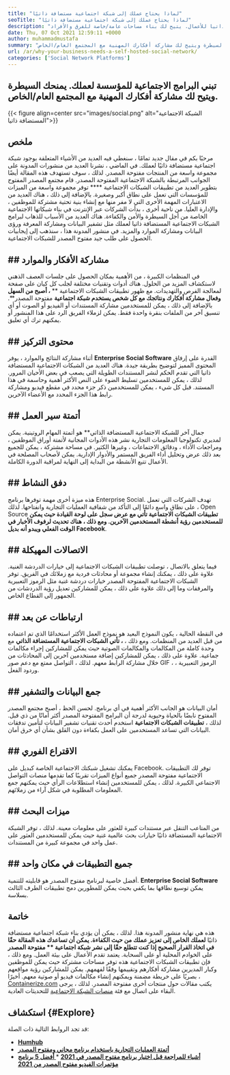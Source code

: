 ```yaml
---
title: "لماذا يحتاج عملك إلى شبكة اجتماعية مستضافة ذاتيًا" 
seoTitle: "لماذا يحتاج عملك إلى شبكة اجتماعية مستضافة ذاتيًا" 
description: "اتبع هذا المقال للتعرف على فوائد الشبكة الاجتماعية المستضافة ذاتيا للأعمال. يتيح لك بناء مساحات عامة/خاصة للفرق والأفراد." 
date: Thu, 07 Oct 2021 12:59:11 +0000
author: muhammadmustafa
summary: "اعتماد البرامج الاجتماعية للمؤسسة لعملك. يمنحك السيطرة ويتيح لك مشاركة أفكارك المهنية مع المجتمع العام/الخاص." 
url: /ar/why-your-business-needs-a-self-hosted-social-network/
categories: ['Social Network Platforms']
---
```


## تبني البرامج الاجتماعية للمؤسسة لعملك. يمنحك السيطرة ويتيح لك مشاركة أفكارك المهنية مع المجتمع العام/الخاص.

{{< figure align=center src="images/social.png" alt="الشبكة الاجتماعية المستضافة ذاتيا">}}


## ملخص
مرحبًا بكم في مقال جديد تمامًا ، سنغطي فيه العديد من الأشياء المتعلقة بوجود شبكة اجتماعية مستضافة ذاتيًا لعملك. في الماضي ، نشرنا العديد من منشورات المدونة على مجموعة واسعة من المنتجات مفتوحة المصدر. لذلك ، سوف تستهدف هذه المقالة أيضًا الجوانب المرتبطة بالشبكة الاجتماعية المفتوحة المصدر. قام مجتمع المصدر المفتوح بتطوير العديد من تطبيقات الشبكات الاجتماعية **** توفر مجموعة واسعة من الميزات للمؤسسات التي تعمل على نطاق أكبر وصغيرة. بالإضافة إلى ذلك ، هناك العديد من الاعتبارات المهمة الأخرى التي لا مفر منها مع إنشاء بنية تحتية مشتركة للموظفين ، والإدارة العليا.
من ناحية أخرى ، بدأت الشركات عبر الإنترنت في بناء شبكاتها الاجتماعية الخاصة من أجل السيطرة والأمن والكفاءة. هناك العديد من الأسباب للذهاب لبرامج الشبكات الاجتماعية المستضافة ذاتيا لعملك مثل تشفير البيانات ومشاركة المعرفة ورؤى البيانات ومشاركة الموارد والمزيد. في منشور المدونة هذا ، سنذهب إلى إيجابيات الحصول على طلب جيد مفتوح المصدر للشبكات الاجتماعية.

## ## مشاركة الأفكار والموارد
في المنظمات الكبيرة ، من الأهمية بمكان الحصول على جلسات العصف الذهني لاستكشاف المزيد من الحلول. هناك أدوات وتقنيات مختلفة لجلب كل كيان على صفحة لمعالجة الفرص والتهديدات. مع ظهور تطبيقات الشبكات الاجتماعية ** **، أصبح من السهل وفعال مشاركة أفكارك ونتائجك مع كل شخص يستخدم شبكة اجتماعية**   مفتوحة المصدر**. بالإضافة إلى ذلك ، يمكن للمستخدمين مشاركة المستندات أو الفيديو أو الصوت أو أي تنسيق آخر من الملفات بنقرة واحدة فقط. يمكن لزملاء الفريق الرد على هذا المنشور أو يمكنهم ترك أي تعليق.

## ## محتوى التركيز
أثناء مشاركة النتائج والموارد ، يوفر  **Enterprise Social Software**  القدرة على إرفاق المحتوى المميز لتوضيح بطريقة جيدة. هناك العديد من الشبكات الاجتماعية المستضافة ذاتيا التي تقدم الحكم لنشر المستندات الطويلة التي يصعب في بعض الأحيان المرور. لذلك ، يمكن للمستخدمين تسليط الضوء على النص الأكثر أهمية وحاسمة في هذا المستند. قبل كل شيء ، يمكن للمستخدمين ذكر جزء محدد في مقطع فيديو ومشاركة رابط هذا الجزء المحدد مع الأعضاء الآخرين.

## ## أتمتة سير العمل
جمال آخر للشبكة الاجتماعية المستضافة الذاتي** هو أتمتة المهام الروتينية. يمكن لمديري تكنولوجيا المعلومات التجارية نشر هذه الأدوات المجانية لأتمتة أوراق الموظفين ، ومراجعات الأداء ، ودقائق الاجتماعات ، وغيرها الكثير. في مساحة مشتركة ، يمكن للجميع بعد ذلك عرض وتحليل أداء الفريق المستمر والأدوار الإدارية. يمكن لأصحاب المصلحة في الأعمال تتبع الأنشطة من البداية إلى النهاية لمراقبة الدورة الكاملة.

## ## دفق النشاط
هذه ميزة أخرى مهمة توفرها برنامج Enterprise Social. تهدف الشركات التي تعمل على نطاق واسع دائمًا إلى التأكد من شفافية العمليات التجارية وانفتاحها. لذلك ، Open Source **تطبيقات الشبكات الاجتماعية  **تأتي مع عرض سجل على لوحة القيادة حيث يمكن للمستخدمين رؤية أنشطة المستخدمين الآخرين. ومع ذلك ، هناك تحديث لرفوف الأخبار في الوقت الفعلي ويبدو أنه بديل**   Facebook**.

## ## الاتصالات المهيكلة
فيما يتعلق بالاتصال ، توصلت تطبيقات الشبكات الاجتماعية إلى خيارات الدردشة الغنية. علاوة على ذلك ، يمكنك إنشاء مجموعة أو محادثات فردية مع زملائك في الفريق. توفر الشبكات الاجتماعية المفتوحة المصدر خيارات دردشة غنية مثل الرموز التعبيرية والمرفقات وما إلى ذلك علاوة على ذلك ، يمكن للمشاركين تعديل رؤية الدردشات من الجمهور إلى القطاع الخاص.

## ## ارتباطات عن بعد
في النقطة الحالية ، يكون النموذج البعيد هو نموذج العمل الأكثر استخدامًا الذي تم اعتماده من قبل العديد من المنظمات. ومع ذلك ،  **، تأتي الشبكات الاجتماعية المستضافة الذاتي**  مع وحدة كاملة من المكالمات والمكالمات الصوتية حيث يمكن للمشاركين إجراء مكالمات جماعية. علاوة على ذلك ، يمكن للمشاركين إضافة مستخدمين آخرين إلى المحادثات من خلال مشاركة الرابط معهم. لذلك ، التواصل ممتع مع دعم صور GIF ، الرموز التعبيرية ، وردود الفعل.

## ## جمع البيانات والتشفير
أمان البيانات هو الجانب الأكثر أهمية في أي برنامج. لحسن الحظ ، أصبح مجتمع المصدر المفتوح نابضًا بالحياة وحيوية لدرجة أن البرامج المفتوحة المصدر أكثر أمانًا من ذي قبل. لذلك ،  **تطبيقات الشبكات الاجتماعية**  استخدم أحدث تقنيات تشفير البيانات لتأمين تدفقات البيانات التي تساعد المستخدمين على العمل بكفاءة دون القلق بشأن أي خرق أمان.

## ## الاقتراع الفوري
يمكنك تشغيل شبكتك الاجتماعية الخاصة كبديل على Facebook. توفر لك التطبيقات الاجتماعية مفتوحة المصدر جميع أنواع الميزات تقريبًا كما تقدمها منصات التواصل الاجتماعي الكبيرة. لذلك ، يمكن للمستخدمين إنشاء استطلاعات الرأي حيث يمكنهم جمع المعلومات المطلوبة في شكل آراء من زملائهم.

## ## ميزات البحث
من المتاعب التنقل عبر مستندات كبيرة للعثور على معلومات معينة. لذلك ، توفر الشبكة الاجتماعية المستضافة ذاتيًا خيارات بحث عالمية غنية حيث يمكن للمستخدمين العثور على عمل واحد في مجموعة كبيرة من المستندات.

## ## جميع التطبيقات في مكان واحد
أفضل خاصية لبرنامج مفتوح المصدر هو قابليته للتنمية.  **Enterprise Social Software**  يمكن توسيع نطاقها بما يكفي بحيث يمكن للمطورين دمج تطبيقات الطرف الثالث بسلاسة.

## خاتمة
هذه هي نهاية منشور المدونة هذا. لذلك ، يمكن أن يؤدي بناء شبكة اجتماعية مستضافة ذاتيًا **لعملك الخاص إلى تعزيز عملك من حيث الكفاءة. يمكن أن تساعدك هذه المقالة حقًا في اتخاذ القرار الصحيح إذا كنت تتطلع حقًا إلى نشر شبكة اجتماعية ** مفتوحة المصدر**  على الخوادم المحلية أو على السحابة. يعتمد تقدم الأعمال على بيئة العمل. ومع ذلك ، فإن تطبيقات الشبكات الاجتماعية هذه توفر مساحات مشتركة حيث يمكن للموظفين وكبار المديرين مشاركة أفكارهم وتقييمها وفقًا لفهمهم. يمكن للمشاركين رؤية مواقعهم بصريًا على خريطة مضمنة ويمكنهم إنشاء مكالمات فيديو أو صوتية معهم.
أخيرًا ، [Containerize.com][1] يكتب مقالات حول منتجات أخرى مفتوحة المصدر. لذلك ، يرجى البقاء على اتصال مع فئة [منصات الشبكة الاجتماعية][2] للتحديثات العادية.

## استكشاف   {#Explore}
قد تجد الروابط التالية ذات الصلة:
  * **[Humhub][3]**
  * **[أتمتة العمليات التجارية باستخدام برنامج مجاني ومفتوح المصدر][4]**
  * **[أشياء للمراجعة قبل اختيار برنامج مفتوح المصدر في 2021][5]**
  *[ **أفضل 5 برنامج مؤتمرات الفيديو مفتوح المصدر من 2021** ][6]

  
[1]: https://www.containerize.com/
[2]: https://products.containerize.com/social-network-platforms/
[3]: https://products.containerize.com/social-network-platforms/humhub/
[4]: https://blog.containerize.com/blogging/automate-business-operations-using-open-source-software/
[5]: https://blog.containerize.com/cmdb-software/things-to-review-before-opting-open-source-software-in-2021/
[6]: https://blog.containerize.com/video-conferencing-software/top-5-open-source-video-conferencing-software-of-2021/
